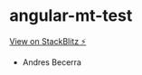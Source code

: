 # angular-mt-test

[View on StackBlitz ⚡️](https://stackblitz.com/edit/angular-mt-test-jzuw8b?file=src/app/app.module.ts)

- Andres Becerra